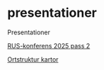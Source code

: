 # presentationer
Presentationer


[RUS-konferens 2025 pass 2](https://region-vastmanland.github.io/presentationer/RUS_pass2.html)

[Ortstruktur kartor](https://region-vastmanland.github.io/presentationer/Kartpresentation.html)
